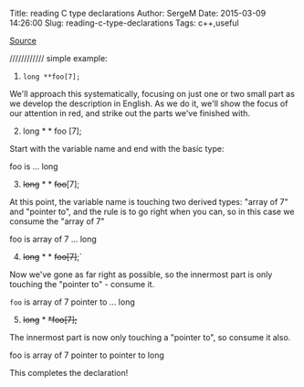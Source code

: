 Title: reading C type declarations
Author: SergeM
Date: 2015-03-09 14:26:00
Slug: reading-c-type-declarations
Tags: c++,useful

[Source](http://www.unixwiz.net/techtips/reading-cdecl.html)

////////////
simple example:


1. `long **foo[7];`

  We'll approach this systematically, focusing on just one or two small part as we develop the description in English. As we do it, we'll show the focus of our attention in red, and strike out the parts we've finished with.



2. long * * foo [7];

  Start with the variable name and end with the basic type: 

  foo is ... long 


3. ~~long~~ * * ~~foo~~[7];
  
  At this point, the variable name is touching two derived types: "array of 7" and "pointer to", and the rule is to go right when you can, so in this case we consume the "array of 7" 

  foo is array of 7 ... long 


4. ~~long~~ * * ~~foo[7]~~;`
  
  Now we've gone as far right as possible, so the innermost part is only touching the "pointer to" - consume it. 

  `foo` is array of 7 pointer to ... long 


5. ~~long~~ * ~~*foo[7];~~

  The innermost part is now only touching a "pointer to", so consume it also. 

  foo is array of 7 pointer to pointer to long 



This completes the declaration! 
